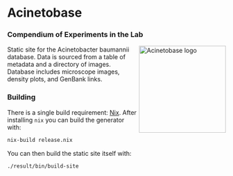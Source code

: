 # Acinetobase
### Compendium of Experiments in the Lab

<img src="https://raw.githubusercontent.com/vibbits/acinetobase-static/master/static/logo.png" align="right" alt="Acinetobase logo" width="200" height="200" />

Static site for the Acinetobacter baumannii database. Data is sourced from a table of metadata and a directory of
images. Database includes microscope images, density plots, and GenBank links.

### Building
There is a single build requirement: [Nix](https://nixos.org/). After installing `nix` you can build the generator with:

```bash
nix-build release.nix
```

You can then build the static site itself with:

```bash
./result/bin/build-site
```
